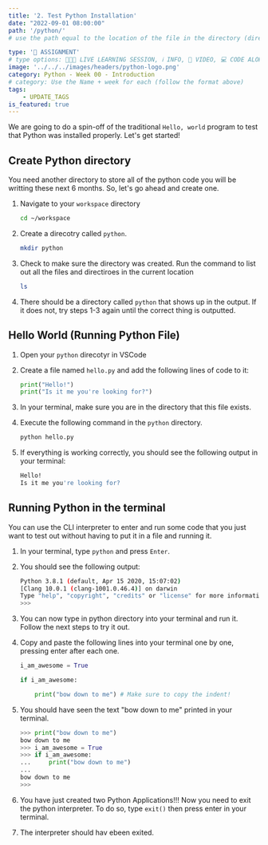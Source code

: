 ```yaml
---
title: '2. Test Python Installation'
date: "2022-09-01 08:00:00"
path: '/python/'
# use the path equal to the location of the file in the directory (directory structure)

type: '📝 ASSIGNMENT'
# type options: 👩🏽‍🏫 LIVE LEARNING SESSION, ℹ️ INFO, 🎥 VIDEO, 💻 CODE ALONG, 🥼LAB, ↩️ REVIEW/NOTES, 👥 GROUP LEARNING, 👷🏼‍♂️ GROUP PROJECT, 🧠 ASSESSMENT, 📝 ASSIGNMENT
image: '../../../images/headers/python-logo.png'
category: Python - Week 00 - Introduction
# category: Use the Name + week for each (follow the format above)
tags:
    - UPDATE_TAGS
is_featured: true
---
```


We are going to do a spin-off of the traditional `Hello, world` program to test that Python was installed properly. Let's get started!

## Create Python directory

You need another directory to store all of the python code you will be writting these next 6 months. So, let's go ahead and create one.

1. Navigate to your `workspace` directory

    ```bash
    cd ~/workspace
    ```

1. Create a direcotry called `python`.

    ```bash
    mkdir python
    ```

1. Check to make sure the directory was created. Run the command to list out all the files and directiroes in the current location

    ```bash
    ls
    ```

1. There should be a directory called `python` that shows up in the output. If it does not, try steps 1-3 again until the correct thing is outputted.

## Hello World (Running Python File)

1. Open your `python` direcotyr in VSCode
1. Create a file named `hello.py` and add the following lines of code to it:

    ```python
    print("Hello!")
    print("Is it me you're looking for?")
    ```

1. In your terminal, make sure you are in the directory that this file exists.
1. Execute the following command in the `python` directory.

    ```bash
    python hello.py
    ```

1. If everything is working correctly, you should see the following output in your terminal:

    ```bash
    Hello!
    Is it me you're looking for?
    ```

## Running Python in the terminal

You can use the CLI interpreter to enter and run some code that you just want to test out without having to put it in a file and running it.

1. In your terminal, type `python` and press `Enter`.
1. You should see the following output:

    ```bash
    Python 3.8.1 (default, Apr 15 2020, 15:07:02)
    [Clang 10.0.1 (clang-1001.0.46.4)] on darwin
    Type "help", "copyright", "credits" or "license" for more information.
    >>>
    ```

1. You can now type in python directory into your terminal and run it. Follow the next steps to try it out.
1. Copy and paste the following lines into your terminal one by one, pressing enter after each one.

    ```python
    i_am_awesome = True
    ```

    ```python
    if i_am_awesome:
    ```

    ```python
        print("bow down to me") # Make sure to copy the indent!
    ```

1. You should have seen the text "bow down to me" printed in your terminal.

    ```python
    >>> print("bow down to me")
    bow down to me
    >>> i_am_awesome = True
    >>> if i_am_awesome:
    ...     print("bow down to me")
    ...
    bow down to me
    >>>
    ```

1. You have just created two Python Applications!!! Now you need to exit the python interpreter. To do so, type `exit()` then press enter in your terminal.
1. The interpreter should hav ebeen exited.
